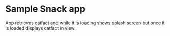 # Sample Snack app

App retrieves catfact and while it is loading shows splash screen but once it is loaded displays catfact in view.

